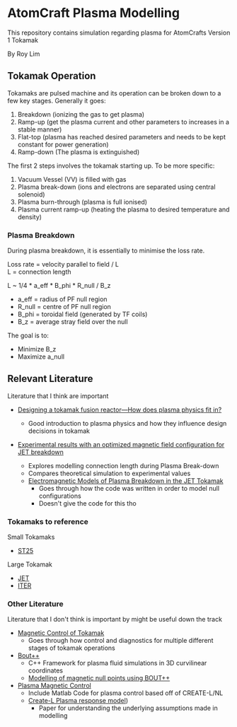 # AtomCraft Plasma Modelling

This repository contains simulation regarding plasma for AtomCrafts Version 1 Tokamak

By Roy Lim

## Tokamak Operation

Tokamaks are pulsed machine and its operation can be broken down to a few key stages.
Generally it goes:
1. Breakdown (ionizing the gas to get plasma) 
2. Ramp-up (get the plasma current and other parameters to increases in a stable manner)
3. Flat-top (plasma has reached desired parameters and needs to be kept constant for power generation) 
4. Ramp-down (The plasma is extinguished)

The first 2 steps involves the tokamak starting up.
To be more specific:
1. Vacuum Vessel (VV) is filled with gas
2. Plasma break-down (ions and electrons are separated using central solenoid)
3. Plasma burn-through (plasma is full ionised)
4. Plasma current ramp-up (heating the plasma to desired temperature and density)

### Plasma Breakdown

During plasma breakdown, it is essentially to minimise the loss rate.

Loss rate = velocity parallel to field / L  
L = connection length 

L ~ 1/4 * a_eff *  B_phi * R_null / B_z

- a_eff = radius of PF null region
- R_null = centre of PF null region
- B_phi = toroidal field (generated by TF coils)
- B_z = average stray field over the null

The goal is to:
- Minimize B_z 
- Maximize a_null


## Relevant Literature
Literature that I think are important

- [Designing a tokamak fusion reactor—How does plasma physics fit in?](https://dspace.mit.edu/bitstream/handle/1721.1/111207/Designing%20a%20tokamak.pdf?sequence=1)
  - Good introduction to plasma physics and how they influence design decisions in tokamak

- [Experimental results with an optimized magnetic field configuration for JET breakdown](https://iopscience.iop.org/article/10.1088/0029-5515/52/12/123010)
  - Explores modelling connection length during Plasma Break-down
  - Compares theoretical simulation to experimental values
  - [Electromagnetic Models of Plasma Breakdown in the JET Tokamak](https://www.researchgate.net/publication/260525826_Electromagnetic_Models_of_Plasma_Breakdown_in_the_JET_Tokamak)
    - Goes through how the code was written in order to model null configurations
    - Doesn't give the code for this tho


### Tokamaks to reference
Small Tokamaks
- [ST25](https://www.fusionenergybase.com/project/st25)

Large Tokamak
- [JET](https://www.google.com/search?channel=fs&client=ubuntu-sn&q=JET+tokamak)
- [ITER](https://www.iter.org/mach/Tokamak)

### Other Literature
Literature that I don't think is important by might be useful down the track

- [Magnetic Control of Tokamak](https://link.springer.com/book/10.1007/978-3-319-29890-0)
  - Goes through how control and diagnostics for multiple different stages of tokamak operations
- [Bout++](https://bout-dev.readthedocs.io/en/latest/user_docs/introduction.html)
  - C++ Framework for plasma fluid simulations in 3D curvilinear coordinates
  - [Modelling of magnetic null points using BOUT++](https://etheses.whiterose.ac.uk/15359/1/BShanahan_thesis_final_definitely.pdf)
- [Plasma Magnetic Control](https://github.com/AdrianoMele/PlasmaMagneticControl)
  - Include Matlab Code for plasma control based off of CREATE-L/NL
  - [Create-L Plasma response model](https://iopscience.iop.org/article/10.1088/0029-5515/38/5/307/pdf))
    - Paper for understanding the underlying assumptions made in modelling
